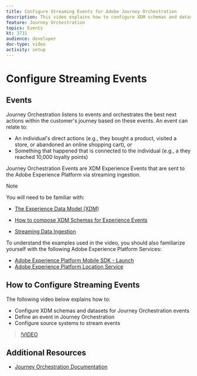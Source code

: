 ```yaml
---
title: Configure Streaming Events for Adobe Journey Orchestration
description: This video explains how to configure XDM schemas and datasets for Journey Orchestration events, define an event in Journey Orchestration ,and configure source systems to stream events
feature: Journey Orchestration
topics: Events
kt: 3731
audience: developer
doc-type: video
activity: setup
---
```


# Configure Streaming Events

## Events

Journey Orchestration listens to events and orchestrates the best next actions within the customer's journey based on these events. An event can relate to:

* An individual's direct actions (e.g., they bought a product, visited a store, or abandoned an online shopping cart), or
* Something that happened that is connected to the individual (e.g., a they reached 10,000 loyalty points)

Journey Orchestration Events are XDM Experience Events that are sent to the Adobe Experience Platform via streaming ingestion.

>[!NOTE]
>You will  need to be familiar with:
>
>* [The Experience Data Model (XDM)](/help/schemas/understanding-the-xdm-system-and-experience-data-model.md)
>* [How to compose XDM Schemas for Experience Events](/help/schemas/create-your-first-schema-with-out-of-the-box-components.md)
>
>* [Streaming Data Ingestion](/help/data-ingestion/understanding-streaming-ingestion.md)
>
>To understand the examples used in the video, you should also familiarize yourself with the following Adobe Experience Platform Services:
>
>* [Adobe Experience Platform Mobile SDK - Launch](https://docs.adobe.com/content/help/en/core-services-learn/tutorials/launch-mobile/understanding-the-mobile-sdks.html)
>* [Adobe Experience Platform Location Service](https://docs.adobe.com/content/help/en/places/using/home.html)
>
  
## How to Configure Streaming Events

The following video below explains how to:

* Configure XDM schemas and datasets for Journey Orchestration events
* Define an event in Journey Orchestration
* Configure source systems to stream events

>[!VIDEO](https://video.tv.adobe.com/v/29338?quality=12&enable10seconds=on&speedcontrol=on)

## Additional Resources

* [Journey Orchestration Documentation](https://docs.adobe.com/content/help/en/journeys/using/journey-orchestration-home.html)
